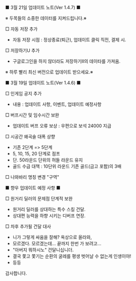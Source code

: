 
■  3월 21일 업데이트 노트(Ver 1.4.7) ■ 

※ 두목들의 소중한 데이터를 지켜드립니다.※

□ 자동 저장 추가
-  자동 저장 시점 : 정상종료(퇴근), 업데이트 클릭 직전, 결제 시.

□ 저장하기U 추가 
-  구글로그인을 하지 않더라도 저장하기II의 데이타를 가져옴.

※ 하루 빨리 최신 버전으로 업데이트 받으세요.※


■  3월 19일 업데이트 노트(Ver 1.4.6) ■ 

□ 인게임 공지 추가
- 내용 : 업데이트 사항, 이벤트, 업데이트 예정사항

□ 버프시간 및 임수시간 보완
- 업데이트 버프 오류 보상 : 우편으로 보석 24000 지급

□ 시공간 왜곡술 대폭 상향
- 기존 2단계 => 5단계
- 5, 10, 15, 20 단계로 점프
- 단. 50라운드 단위의 허들 라운드 유지
- 골드 수급 대책 : 10단위 라운드 기존 골드(금고 포함)의 3배

□ 나와바리 명칭 변경 "구역"


■ 향우 업데이트 예정 사항 ■

□ 원거리 딜러의 문제점 단계적 보완
- 원거리 딜러를 상대하는 특수 스킬 건달.
- 상대편 능력을 하향 시키는 디버프 연장.

□ 차후 추가될 건달 대사
- 니가 그렇게 싸움을 잘해? 옥상으로 올라와, 
- 모르겠다. 모르겠는데... 끝까지 한번 가 보려고...
- "아버지 뭐하시노" 건달니십니더.
- 결국 쫓고 쫓기는 순환의 굴레를 평생 벗어날 수 없는게 인생이야!
- 등등

감사합니다.

